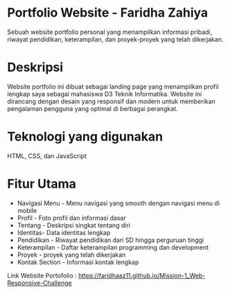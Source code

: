 # Portfolio Website - Faridha Zahiya
Sebuah website portfolio personal yang menampilkan informasi pribadi, riwayat pendidikan, keterampilan, dan proyek-proyek yang telah dikerjakan.

# Deskripsi
Website portfolio ini dibuat sebagai landing page yang menampilkan profil lengkap saya sebagai mahasiswa D3 Teknik Informatika. Website ini dirancang dengan desain yang responsif dan modern untuk memberikan pengalaman pengguna yang optimal di berbagai perangkat.

# Teknologi yang digunakan
HTML, CSS, dan JavaScript

# Fitur Utama
* Navigasi Menu - Menu navigasi yang smooth dengan navigasi menu di mobile
* Profil - Foto profil dan informasi dasar
* Tentang - Deskripsi singkat tentang diri
* Identitas- Data identitas lengkap
* Pendidikan - Riwayat pendidikan dari SD hingga perguruan tinggi
* Keterampilan - Daftar keterampilan programming dan development
* Proyek - proyek yang telah dikerjakan
* Kontak Section - Informasi kontak lengkap


Link Website Portofolio : https://faridhaaz11.github.io/Mission-1_Web-Responsive-Challenge

